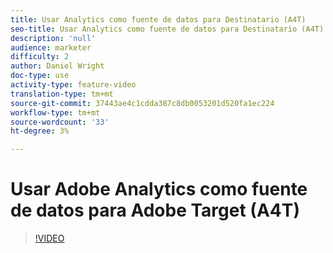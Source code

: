 ```yaml
---
title: Usar Analytics como fuente de datos para Destinatario (A4T)
seo-title: Usar Analytics como fuente de datos para Destinatario (A4T)
description: 'null'
audience: marketer
difficulty: 2
author: Daniel Wright
doc-type: use
activity-type: feature-video
translation-type: tm+mt
source-git-commit: 37443ae4c1cdda387c8db0053201d520fa1ec224
workflow-type: tm+mt
source-wordcount: '33'
ht-degree: 3%

---
```



# Usar Adobe Analytics como fuente de datos para Adobe Target (A4T)

>[!VIDEO](https://video.tv.adobe.com/v/17384/?quality=12)
